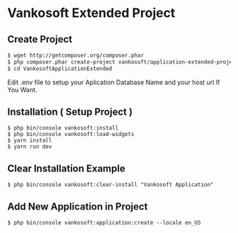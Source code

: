 # Vankosoft Extended Project

Create Project
---------------

```bash
$ wget http://getcomposer.org/composer.phar
$ php composer.phar create-project vankosoft/application-extended-project VankosoftApplicationExtended
$ cd VankosoftApplicationExtended
```
Edit .env file to setup your Aplication Database Name and your host url If You Want.


Installation ( Setup Project )
-------------------------------
```
$ php bin/console vankosoft:install
$ php bin/console vankosoft:load-widgets
$ yarn install
$ yarn run dev
```

Clear Installation Example
---------------------------
```
$ php bin/console vankosoft:clear-install "Vankosoft Application"
```

Add New Application in Project
-------------------------------
```
$ php bin/console vankosoft:application:create --locale en_US
```

